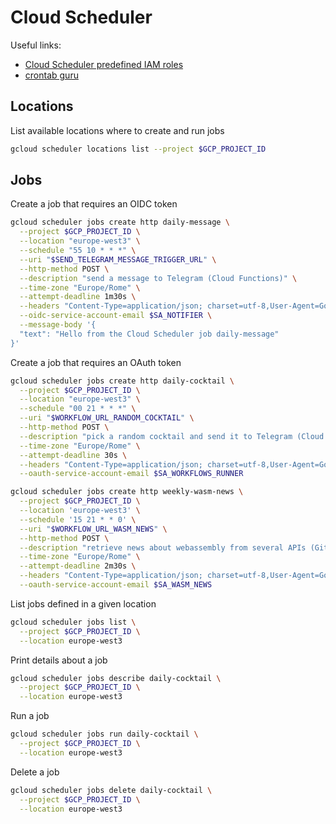 # Cloud Scheduler

Useful links:

- [Cloud Scheduler predefined IAM roles](https://cloud.google.com/iam/docs/understanding-roles#cloud-scheduler-roles)
- [crontab guru](https://crontab.guru/#*_*_*_*)

## Locations

List available locations where to create and run jobs

```sh
gcloud scheduler locations list --project $GCP_PROJECT_ID
```

## Jobs

Create a job that requires an OIDC token

```sh
gcloud scheduler jobs create http daily-message \
  --project $GCP_PROJECT_ID \
  --location "europe-west3" \
  --schedule "55 10 * * *" \
  --uri "$SEND_TELEGRAM_MESSAGE_TRIGGER_URL" \
  --http-method POST \
  --description "send a message to Telegram (Cloud Functions)" \
  --time-zone "Europe/Rome" \
  --attempt-deadline 1m30s \
  --headers "Content-Type=application/json; charset=utf-8,User-Agent=Google-Cloud-Scheduler" \
  --oidc-service-account-email $SA_NOTIFIER \
  --message-body '{
  "text": "Hello from the Cloud Scheduler job daily-message"
}'
```

Create a job that requires an OAuth token

```sh
gcloud scheduler jobs create http daily-cocktail \
  --project $GCP_PROJECT_ID \
  --location "europe-west3" \
  --schedule "00 21 * * *" \
  --uri "$WORKFLOW_URL_RANDOM_COCKTAIL" \
  --http-method POST \
  --description "pick a random cocktail and send it to Telegram (Cloud Workflows + Cloud Functions)" \
  --time-zone "Europe/Rome" \
  --attempt-deadline 30s \
  --headers "Content-Type=application/json; charset=utf-8,User-Agent=Google-Cloud-Scheduler" \
  --oauth-service-account-email $SA_WORKFLOWS_RUNNER
```

```sh
gcloud scheduler jobs create http weekly-wasm-news \
  --project $GCP_PROJECT_ID \
  --location 'europe-west3' \
  --schedule '15 21 * * 0' \
  --uri "$WORKFLOW_URL_WASM_NEWS" \
  --http-method POST \
  --description "retrieve news about webassembly from several APIs (GitHub, Reddit, Stack Exchange, Twitter)" \
  --time-zone "Europe/Rome" \
  --attempt-deadline 2m30s \
  --headers "Content-Type=application/json; charset=utf-8,User-Agent=Google-Cloud-Scheduler" \
  --oauth-service-account-email $SA_WASM_NEWS
```

List jobs defined in a given location

```sh
gcloud scheduler jobs list \
  --project $GCP_PROJECT_ID \
  --location europe-west3
```

Print details about a job

```sh
gcloud scheduler jobs describe daily-cocktail \
  --project $GCP_PROJECT_ID \
  --location europe-west3
```

Run a job

```sh
gcloud scheduler jobs run daily-cocktail \
  --project $GCP_PROJECT_ID \
  --location europe-west3
```

Delete a job

```sh
gcloud scheduler jobs delete daily-cocktail \
  --project $GCP_PROJECT_ID \
  --location europe-west3
```
